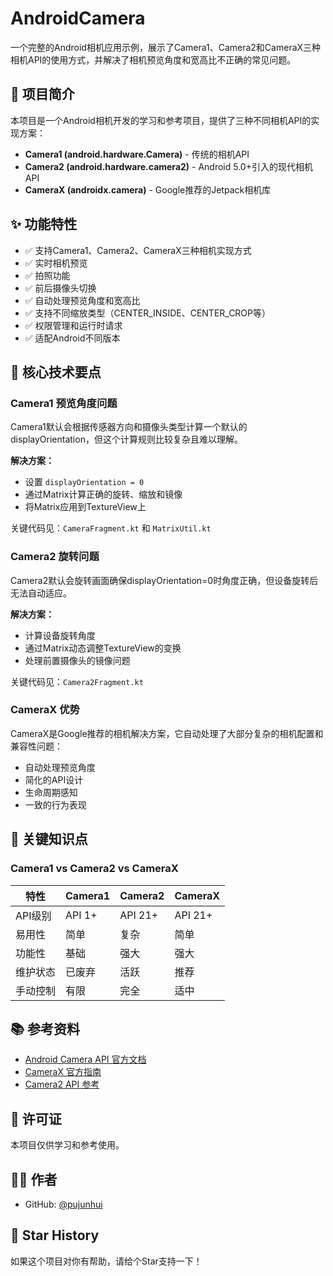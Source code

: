 # AndroidCamera

一个完整的Android相机应用示例，展示了Camera1、Camera2和CameraX三种相机API的使用方式，并解决了相机预览角度和宽高比不正确的常见问题。

## 📱 项目简介

本项目是一个Android相机开发的学习和参考项目，提供了三种不同相机API的实现方案：

- **Camera1 (android.hardware.Camera)** - 传统的相机API
- **Camera2 (android.hardware.camera2)** - Android 5.0+引入的现代相机API
- **CameraX (androidx.camera)** - Google推荐的Jetpack相机库

## ✨ 功能特性

- ✅ 支持Camera1、Camera2、CameraX三种相机实现方式
- ✅ 实时相机预览
- ✅ 拍照功能
- ✅ 前后摄像头切换
- ✅ 自动处理预览角度和宽高比
- ✅ 支持不同缩放类型（CENTER_INSIDE、CENTER_CROP等）
- ✅ 权限管理和运行时请求
- ✅ 适配Android不同版本

## 🎯 核心技术要点

### Camera1 预览角度问题

Camera1默认会根据传感器方向和摄像头类型计算一个默认的displayOrientation，但这个计算规则比较复杂且难以理解。

**解决方案：**
- 设置 `displayOrientation = 0`
- 通过Matrix计算正确的旋转、缩放和镜像
- 将Matrix应用到TextureView上

关键代码见：`CameraFragment.kt` 和 `MatrixUtil.kt`

### Camera2 旋转问题

Camera2默认会旋转画面确保displayOrientation=0时角度正确，但设备旋转后无法自动适应。

**解决方案：**
- 计算设备旋转角度
- 通过Matrix动态调整TextureView的变换
- 处理前置摄像头的镜像问题

关键代码见：`Camera2Fragment.kt`

### CameraX 优势

CameraX是Google推荐的相机解决方案，它自动处理了大部分复杂的相机配置和兼容性问题：
- 自动处理预览角度
- 简化的API设计
- 生命周期感知
- 一致的行为表现

## 📖 关键知识点

### Camera1 vs Camera2 vs CameraX

| 特性 | Camera1 | Camera2 | CameraX |
|------|---------|---------|---------|
| API级别 | API 1+ | API 21+ | API 21+ |
| 易用性 | 简单 | 复杂 | 简单 |
| 功能性 | 基础 | 强大 | 强大 |
| 维护状态 | 已废弃 | 活跃 | 推荐 |
| 手动控制 | 有限 | 完全 | 适中 |

## 📚 参考资料

- [Android Camera API 官方文档](https://developer.android.com/guide/topics/media/camera)
- [CameraX 官方指南](https://developer.android.com/training/camerax)
- [Camera2 API 参考](https://developer.android.com/reference/android/hardware/camera2/package-summary)

## 📄 许可证

本项目仅供学习和参考使用。

## 👨‍💻 作者

- GitHub: [@pujunhui](https://github.com/pujunhui)

## 🌟 Star History

如果这个项目对你有帮助，请给个Star支持一下！
